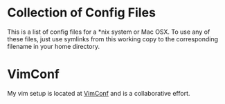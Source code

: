 Collection of Config Files
==========================

This is a list of config files for a \*nix system or Mac OSX. To use any of these files, just use symlinks from this working copy to the corresponding filename in your home directory.

VimConf
=======
My vim setup is located at [VimConf](https://github.com/beardedprojamz/VimConf "VimConf") and is a collaborative effort.
